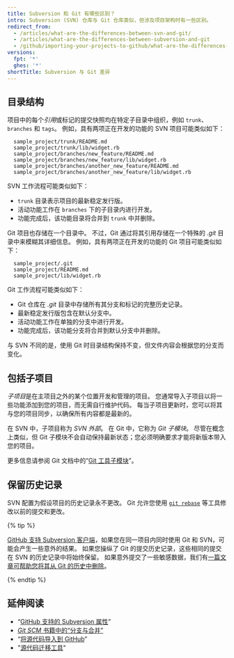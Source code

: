 ```yaml
---
title: Subversion 和 Git 有哪些区别？
intro: Subversion (SVN) 仓库与 Git 仓库类似，但涉及项目架构时有一些区别。
redirect_from:
  - /articles/what-are-the-differences-between-svn-and-git/
  - /articles/what-are-the-differences-between-subversion-and-git
  - /github/importing-your-projects-to-github/what-are-the-differences-between-subversion-and-git
versions:
  fpt: '*'
  ghes: '*'
shortTitle: Subversion 与 Git 差异
---
```


## 目录结构

项目中的每个*引用*或标记的提交快照均在特定子目录中组织，例如 `trunk`、`branches` 和 `tags`。 例如，具有两项正在开发的功能的 SVN 项目可能类似如下：

      sample_project/trunk/README.md
      sample_project/trunk/lib/widget.rb
      sample_project/branches/new_feature/README.md
      sample_project/branches/new_feature/lib/widget.rb
      sample_project/branches/another_new_feature/README.md
      sample_project/branches/another_new_feature/lib/widget.rb

SVN 工作流程可能类似如下：

* `trunk` 目录表示项目的最新稳定发行版。
* 活动功能工作在 `branches` 下的子目录内进行开发。
* 功能完成后，该功能目录将合并到 `trunk` 中并删除。

Git 项目也存储在一个目录中。 不过，Git 通过将其引用存储在一个特殊的 *.git* 目录中来模糊其详细信息。 例如，具有两项正在开发的功能的 Git 项目可能类似如下：

      sample_project/.git
      sample_project/README.md
      sample_project/lib/widget.rb

Git 工作流程可能类似如下：

* Git 仓库在 *.git* 目录中存储所有其分支和标记的完整历史记录。
* 最新稳定发行版包含在默认分支中。
* 活动功能工作在单独的分支中进行开发。
* 功能完成后，该功能分支将合并到默认分支中并删除。

与 SVN 不同的是，使用 Git 时目录结构保持不变，但文件内容会根据您的分支而变化。

## 包括子项目

*子项目*是在主项目之外的某个位置开发和管理的项目。 您通常导入子项目以将一些功能添加到您的项目，而无需自行维护代码。 每当子项目更新时，您可以将其与您的项目同步，以确保所有内容都是最新的。

在 SVN 中，子项目称为 *SVN 外部*。 在 Git 中，它称为 *Git 子模块*。 尽管在概念上类似，但 Git 子模块不会自动保持最新状态；您必须明确要求才能将新版本带入您的项目。

更多信息请参阅 Git 文档中的“[Git 工具子模块](https://git-scm.com/book/en/Git-Tools-Submodules)”。

## 保留历史记录

SVN 配置为假设项目的历史记录永不更改。 Git 允许您使用 [`git rebase`](/github/getting-started-with-github/about-git-rebase) 等工具修改以前的提交和更改。

{% tip %}

[GitHub 支持 Subversion 客户端](/articles/support-for-subversion-clients)，如果您在同一项目内同时使用 Git 和 SVN，可能会产生一些意外的结果。 如果您操纵了 Git 的提交历史记录，这些相同的提交在 SVN 的历史记录中将始终保留。 如果意外提交了一些敏感数据，我们有[一篇文章可帮助您将其从 Git 的历史中删除](/articles/removing-sensitive-data-from-a-repository)。

{% endtip %}

## 延伸阅读

- “[GitHub 支持的 Subversion 属性](/articles/subversion-properties-supported-by-github)”
- [_Git SCM_ 书籍中的“分支与合并”](https://git-scm.com/book/en/Git-Branching-Basic-Branching-and-Merging)
- “[将源代码导入到 GitHub](/articles/importing-source-code-to-github)”
- "[源代码迁移工具](/articles/source-code-migration-tools)"
